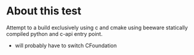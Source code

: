 # About this test

Attempt to a build exclusively using c and cmake using beeware statically compiled python and c-api entry point.


- will probably have to switch CFoundation


